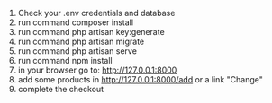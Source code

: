 1. Check your .env credentials and database
2. run command composer install
3. run command php artisan key:generate
4. run command php artisan migrate 
5. run command php artisan serve
6. run command npm install
7. in your browser go to: http://127.0.0.1:8000
8. add some products in http://127.0.0.1:8000/add or a link "Change"
9. complete the checkout
